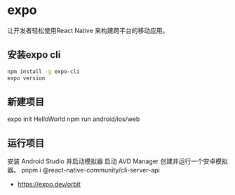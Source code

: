 # expo

让开发者轻松使用React Native 来构建跨平台的移动应用。

## 安装expo cli

```bash
npm install -g expo-cli
expo version
```

## 新建项目
expo init HelloWorld
npm run android/ios/web

## 运行项目
安装 Android Studio 并启动模拟器 
启动 AVD Manager 创建并运行一个安卓模拟器。
pnpm i @react-native-community/cli-server-api
- https://expo.dev/orbit